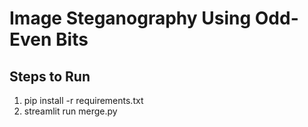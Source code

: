 # Image Steganography Using Odd-Even Bits

## Steps to Run

1. pip install -r requirements.txt
2. streamlit run merge.py

